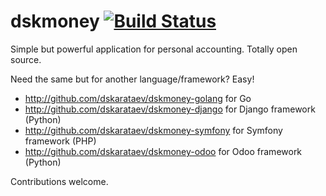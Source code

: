 # dskmoney [![Build Status](https://travis-ci.org/dskarataev/dskmoney-golang.svg?branch=master)](https://travis-ci.org/dskarataev/dskmoney-golang)

Simple but powerful application for personal accounting. Totally open source.


Need the same but for another language/framework? Easy!
- http://github.com/dskarataev/dskmoney-golang for Go
- http://github.com/dskarataev/dskmoney-django for Django framework (Python)
- http://github.com/dskarataev/dskmoney-symfony for Symfony framework (PHP)
- http://github.com/dskarataev/dskmoney-odoo for Odoo framework (Python)

Contributions welcome.

